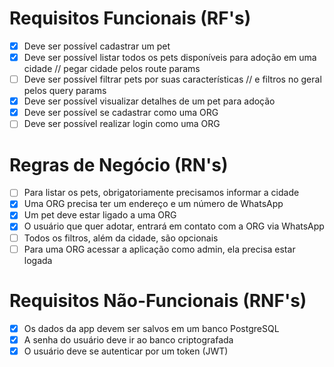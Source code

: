 <!-- FindAFriend API -->

# Requisitos Funcionais (RF's)

- [x] Deve ser possível cadastrar um pet
- [x] Deve ser possível listar todos os pets disponíveis para adoção em uma cidade // pegar cidade pelos route params
- [ ] Deve ser possível filtrar pets por suas características // e filtros no geral pelos query params
- [x] Deve ser possível visualizar detalhes de um pet para adoção
- [x] Deve ser possível se cadastrar como uma ORG
- [ ] Deve ser possível realizar login como uma ORG

# Regras de Negócio (RN's)

- [ ] Para listar os pets, obrigatoriamente precisamos informar a cidade
- [x] Uma ORG precisa ter um endereço e um número de WhatsApp
- [x] Um pet deve estar ligado a uma ORG
- [x] O usuário que quer adotar, entrará em contato com a ORG via WhatsApp
- [ ] Todos os filtros, além da cidade, são opcionais
- [ ] Para uma ORG acessar a aplicação como admin, ela precisa estar logada

# Requisitos Não-Funcionais (RNF's)

- [x] Os dados da app devem ser salvos em um banco PostgreSQL
- [x] A senha do usuário deve ir ao banco criptografada
- [x] O usuário deve se autenticar por um token (JWT)
